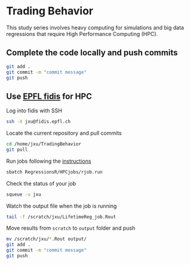 # Trading Behavior

This study series involves heavy computing for simulations and big data regressions that require High Performance Computing (HPC).


## Complete the code locally and push commits

```sh
git add .
git commit -m "commit message"
git push
```


## Use [EPFL fidis](https://www.epfl.ch/research/facilities/scitas/hardware/fidis/) for HPC

Log into fidis with SSH

```sh
ssh -X jxu@fidis.epfl.ch
```

Locate the current repository and pull commits

```sh
cd /home/jxu/TradingBehavior
git pull
```

Run jobs following the [instructions](https://scitas-data.epfl.ch/confluence/display/DOC/Using+the+clusters)

```sh
sbatch RegressionsR/HPCjobs/rjob.run
```

Check the status of your job

```sh
squeue -u jxu
```

Watch the output file when the job is running
```sh
tail -f /scratch/jxu/LifetimeReg_job.Rout
```

Move results from `scratch` to `output` folder and push

```sh
mv /scratch/jxu/*.Rout output/
git add .
git commit -m "commit message"
git push
```
